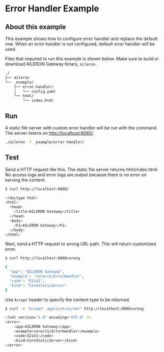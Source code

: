 # Error Handler Example

## About this example

This example shows how to configure error handler and replace the default one.
When an error handler is not configured, default error handler will be used.

Files that required to run this example is shown below.
Make sure to build or download AILERON Gateway binary, `aileron`.

```txt
./
├── aileron
└── _example/
    ├── error-handler/
    │   └── config.yaml
    └── html/
        └── index.html
```

## Run

A static file server with custom error handler will be run with the command.
The server listens on [http://localhost:8080/](http://localhost:8080/).

```bash
./aileron -f _example/error-handler/
```

## Test

Send a HTTP request like this.
The static file server returns html/index.html.
No access logs and error logs are output because there is no error on serving the content.

```bash
$ curl http://localhost:8080/

<!doctype html>
<html>
  <head>
    <title>AILERON Gateway</title>
  </head>
  <body>
    <h1>AILERON Gateway</h1>
  </body>
</html>
```

Next, send a HTTP request to wrong URL path.
This will return customized error.

```bash
$ curl http://localhost:8080/wrong

{
  "app": "AILERON Gateway",
  "example": "core/v1/ErrorHandler",
  "code": "E2141",
  "kind": "CoreStaticServer"
}
```

Use `Accept` header to specify the content type to be returned.

```bash
$ curl -H "Accept: application/xml" http://localhost:8080/wrong

<?xml version="1.0" encoding="UTF-8" ?>
<error>
    <app>AILERON Gateway</app>
    <example>core/v1/ErrorHandler</example>
    <code>E2141</code>
    <kind>CoreStaticServer</kind>
</error>
```

